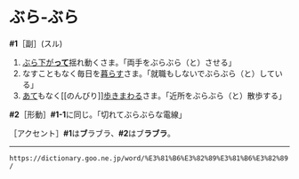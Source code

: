 # ぶら‐ぶら

**\#1**［副］(スル)
1. [ぶら下が**って**](ぶらさがる（ぶら下がる）)揺れ動くさま。「両手をぶらぶら（と）させる」
2. なすこともなく毎日を[暮らす](くらす（暮らす）)さま。「就職もしないでぶらぶら（と）している」
3. [あて](あて（当て／宛）)もなく[[のんびり]][歩きまわる](あるきまわる（歩き回る）)さま。「近所をぶらぶら（と）散歩する」
    

**\#2**［形動］**\#1-1**に同じ。「切れてぶらぶらな電線」

［アクセント］**\#1**は**ブ**ラブラ、**\#2**はブ**ラブラ**。

---
`https://dictionary.goo.ne.jp/word/%E3%81%B6%E3%82%89%E3%81%B6%E3%82%89/`
